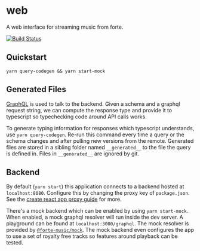# web

A web interface for streaming music from forte.

[![Build Status][build-status-image]][build-status]

## Quickstart

    yarn query-codegen && yarn start-mock

## Generated Files

[GraphQL] is used to talk to the backend. Given a schema and a graphql
request string, we can compute the response type and provide it to typescript
so typechecking code around API calls works.

To generate typing information for responses which typescript understands,
use `yarn query-codegen`. Re-run this command every time a query or the
schema changes and after pulling new versions from the remote. Generated
files are stored in a sibling folder named `__generated__` to the file the
query is defined in. Files in `__generated__` are ignored by git.

## Backend

By default (`yarn start`) this application connects to a backend hosted at
`localhost:8080`. Configure this by changing the proxy key of `package.json`.
See the [create react app proxy guide][proxy-guide] for more.

There's a mock backend which can be enabled by using `yarn start-mock`. When
enabled, a mock graphql resolver will run inside the dev server. A playground
can be found at `localhost:3000/graphql`. The mock resolver is provided by
[`@forte-music/mock`][forte-music/mock]. The mock backend even configures the
app to use a set of royalty free tracks so features around playback can be
tested.

[graphql]: https://graphql.org/
[proxy-guide]: https://facebook.github.io/create-react-app/docs/proxying-api-requests-in-development
[build-status-image]: https://img.shields.io/circleci/project/github/forte-music/web/master.svg
[build-status]: https://circleci.com/gh/forte-music/web
[forte-music/mock]: https://github.com/forte-music/schema/tree/master/packages/mock
